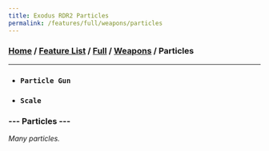 ```yaml
---
title: Exodus RDR2 Particles
permalink: /features/full/weapons/particles
---
```

### [Home](/) / [Feature List](/features) / [Full](/features/full) / [Weapons](/features/full/weapons) / Particles
---
- ### `Particle Gun`
- ### `Scale`
### --- Particles ---
*Many particles.*
